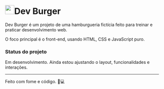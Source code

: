 <h1><img src="https://www.svgrepo.com/show/530213/hamburger.svg" width="30px">Dev Burger</h1>

Dev Burger é um projeto de uma hamburgueria fictícia feito para treinar e praticar desenvolvimento web.

O foco principal é o front-end, usando HTML, CSS e JavaScript puro.

### Status do projeto

Em desenvolvimento. Ainda estou ajustando o layout, funcionalidades e interações.

---

Feito com fome e código. 🍔💻
